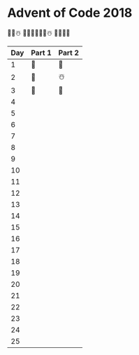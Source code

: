 # Advent of Code 2018

🎄🎁☃️ 🍪🦌🎅🔔🎄🎁☃️ 🍪🦌🎅🔔

Day | Part 1 | Part 2
----|--------|-------
1   |   🎅   |   🎄
2   |   🔔   |   ☃️
3   |   🎁   |   🦌        
4   |        |     
5   |        |     
6   |        |     
7   |        |     
8   |        |     
9   |        |     
10  |        | 
11  |        |     
12  |        |     
13  |        |            
14  |        | 
15  |        |     
16  |        | 
17  |        | 
18  |        | 
19  |        | 
20  |        | 
21  |        | 
22  |        | 
23  |        | 
24  |        | 
25  |        | 

